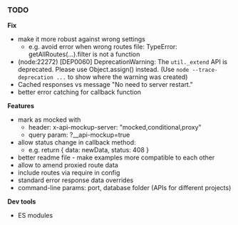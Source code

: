 ### TODO

**Fix**

- make it more robust against wrong settings
  - e.g. avoid error when wrong routes file: TypeError: getAllRoutes(...).filter is not a function
- (node:22272) [DEP0060] DeprecationWarning: The `util._extend` API is deprecated. Please use Object.assign() instead.
  (Use `node --trace-deprecation ...` to show where the warning was created)
- Cached responses vs message "No need to server restart."
- better error catching for callback function

**Features**

- mark as mocked with
  - header: x-api-mockup-server: "mocked,conditional,proxy"
  - query param: ?\_\_api-mockup=true
- allow status change in callback method:
  - e.g. return { data: newData, status: 408 }
- better readme file - make examples more compatible to each other
- allow to amend proxied route data
- include routes via require in config
- standard error response data overrides
- command-line params: port, database folder (APIs for different projects)

**Dev tools**

- ES modules
